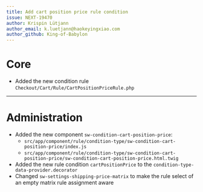 ```yaml
---
title: Add cart position price rule condition
issue: NEXT-19470
author: Krispin Lütjann
author_email: k.luetjann@haokeyingxiao.com 
author_github: King-of-Babylon
---
```

# Core
* Added the new condition rule `Checkout/Cart/Rule/CartPositionPriceRule.php`
___
# Administration
*  Added the new component `sw-condition-cart-position-price`:
    * `src/app/component/rule/condition-type/sw-condition-cart-position-price/index.js`
    * `src/app/component/rule/condition-type/sw-condition-cart-position-price/sw-condition-cart-position-price.html.twig`
* Added the new rule condition `cartPositionPrice` to the `condition-type-data-provider.decorator`
* Changed `sw-settings-shipping-price-matrix` to make the rule select of an empty matrix rule assignment aware
